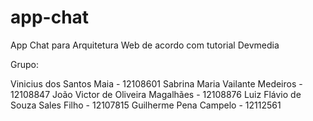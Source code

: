# app-chat
App Chat para Arquitetura Web de acordo com tutorial Devmedia

Grupo:

Vinicius dos Santos Maia - 12108601
Sabrina Maria Vailante Medeiros - 12108847
João Victor de Oliveira Magalhães - 12108876
Luiz Flávio de Souza Sales Filho - 12107815
Guilherme Pena Campelo - 12112561
